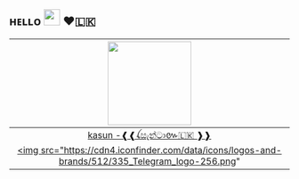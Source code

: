 ## ʜᴇʟʟᴏ <img src="https://github.com/TheDudeThatCode/TheDudeThatCode/blob/master/Assets/Hi.gif" width="29px"> ❤️🇱🇰
<!-- Your badges
You can use the website to generate badges: https://shields.io/
-->
| <a href="https://t.me/SANTA_R1"><img src="https://te.legra.ph/file/8411e2871bb13e10de706.jpg" width="150px" height="150px" /></a> |
|:---------------------------------------------------------------------------------------------------------------------------------------: |
|       [kasun -❰❰ꪶසැන්ටා៚🇱🇰 ❱❱ ](https://t.me/SANTA_r1)                                                                                |
| <a href="https://t.me/SANTA_R1"><img src="https://cdn4.iconfinder.com/data/icons/logos-and-brands/512/335_Telegram_logo-256.png"
<!-- Your badges
You can use the website to generate badges: https://shields.io/
-->

<!--
**Kasun-bandara1/kasun-bandara1** is a ✨ _special_ ✨ repository because its `README.md` (this file) appears on your GitHub profile.

Here are some ideas to get you started:

- 🔭 I’m currently working on ...
- 🌱 I’m currently learning ...
- 👯 I’m looking to collaborate on ...
- 🤔 I’m looking for help with ...
- 💬 Ask me about ...
- 📫 How to reach me: ...
- 😄 Pronouns: ...
- ⚡ Fun fact: ...
-->
